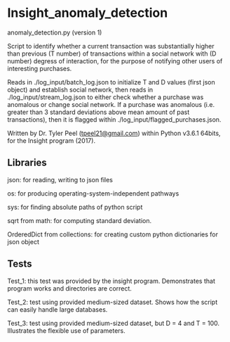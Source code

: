 # Insight_anomaly_detection

anomaly_detection.py (version 1)

Script to identify whether a current transaction was substantially higher than previous (T number) of transactions 
within a social network with (D number) degress of interaction, for the purpose of notifying other users of interesting purchases.

Reads in ./log_input/batch_log.json to initialize T and D values (first json object) and establish social network, then reads in 
./log_input/stream_log.json to either check whether a purchase was anomalous or change social network. If a purchase was anomalous (i.e. greater than 3 standard deviations above mean amount of past transactions), then it is flagged within ./log_input/flagged_purchases.json.

Written by Dr. Tyler Peel (tpeel21@gmail.com) within Python v3.6.1 64bits, for the Insight program (2017).

## Libraries

json: for reading, writing to json files

os: for producing operating-system-independent pathways

sys: for finding absolute paths of python script

sqrt from math: for computing standard deviation.

OrderedDict from collections: for creating custom python dictionaries for json object

## Tests

Test_1: this test was provided by the insight program. Demonstrates that program works and directories are correct.

Test_2: test using provided medium-sized dataset. Shows how the script can easily handle large databases.

Test_3: test using provided medium-sized dataset, but D = 4 and T = 100. Illustrates the flexible use of parameters. 
